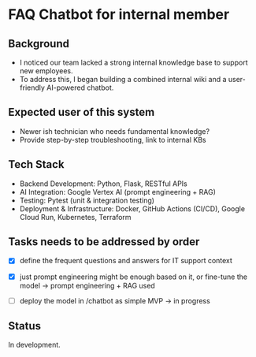 # FAQ Chatbot for internal member 

## Background

- I noticed our team lacked a strong internal knowledge base to support new employees.
- To address this, I began building a combined internal wiki and a user-friendly AI-powered chatbot.

## Expected user of this system

- Newer ish technician who needs fundamental knowledge?
- Provide step-by-step troubleshooting, link to internal KBs

## Tech Stack

- Backend Development: Python, Flask, RESTful APIs
- AI Integration: Google Vertex AI (prompt engineering + RAG)
- Testing: Pytest (unit & integration testing)
- Deployment & Infrastructure: Docker, GitHub Actions (CI/CD), Google Cloud Run, Kubernetes, Terraform  

## Tasks needs to be addressed by order

-   [X] define the frequent questions and answers for IT support context 
-   [X] just prompt engineering might be enough based on it, or fine-tune the model -> prompt engineering + RAG used
-   [ ] deploy the model in /chatbot as simple MVP -> in progress


## Status

In development.
